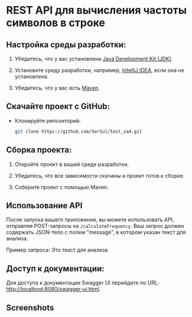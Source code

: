 # REST API для вычисления частоты символов в строке

## Настройка среды разработки:

1. Убедитесь, что у вас установлена [Java Development Kit (JDK)](https://www.oracle.com/java/technologies/javase-downloads.html).

2. Установите среду разработки, например, [IntelliJ IDEA](https://www.jetbrains.com/idea/download/), если она не установлена.

3. Убедитесь, что у вас есть [Maven](https://maven.apache.org/).

## Скачайте проект с GitHub:

- Клонируйте репозиторий:
    ```bash
    git clone https://github.com/SerSul/test_zad.git
    ```

## Сборка проекта:

1. Откройте проект в вашей среде разработки.

2. Убедитесь, что все зависимости скачаны и проект готов к сборке.

3. Соберите проект с помощью Maven.

## Использование API

После запуска вашего приложения, вы можете использовать API, отправляя POST-запросы на `/calculateFrequency`. Ваш запрос должен содержать JSON-тело с полем "message", в котором указан текст для анализа.

Пример запроса:
Это текст для анализа

## Доступ к документации:
Для доступа к документации Swagger UI перейдите по URL: [http://localhost:8080/swagger-ui.html](http://localhost:8080/swagger-ui.html).

## Screenshots
